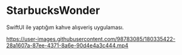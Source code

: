 # StarbucksWonder
SwiftUI ile yaptığım kahve alışveriş uygulaması.


https://user-images.githubusercontent.com/98783085/180335422-28a1607a-87ee-4371-8a6e-90d4e4a3c444.mp4

